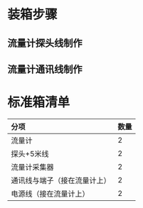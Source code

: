 # 装箱步骤

## 流量计探头线制作

## 流量计通讯线制作

# 标准箱清单

| 分项 | 数量 |
| :--- | :--- |
| 流量计 | 2 |
| 探头+5米线 | 2 |
| 流量计采集器 | 2 |
| 通讯线与端子（接在流量计上） | 2 |
| 电源线（接在流量计上） | 2 |



